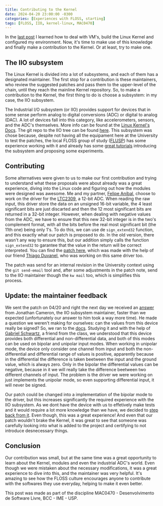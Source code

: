 ```yaml
---
title: Contributing to the Kernel
date: 2024-04-20 23:00:00 -0300
categories: [Experiences with FLOSS, starting]
tags: [FLOSS, IIO, kernel-linux, MAC0470]
---
```


In the [last post](https://otavioolsilva.github.io/posts/setting-up-an-environment-to-contribute-to-the-kernel/) I learned how to deal with VM's, build the Linux Kernel and configured my environment. Now, it's time to make use of this knowledge and finally make a contribution to the Kernel. Or at least, try to make one.

## The IIO subsystem

The Linux Kernel is divided into a lot of subsystems, and each of them has a designated maintainer. The first stop for a contribution is these maintainers, who review the suggested patches and pass them to the upper-level of the chain, until they reach the mainline Kernel repository. So, to make a contribution to the Kernel, the first thing to do is choose a subsystem: in my case, the IIO subsystem.

The Industrial I/O subsystem (or IIO) provides support for devices that in some sense perform analog to digital conversions (ADC) or digital to analog (DAC). A lot of devices fall into this category, like accelerometers, sensors, and the ADC's themselves. More info can be found at the [Linux Kernel's Docs](https://www.kernel.org/doc/html/v4.12/driver-api/iio/intro.html). The git repo to the IIO tree can be found [here](https://git.kernel.org/pub/scm/linux/kernel/git/jic23/iio.git/). This subsystem was chose because, despite not having all the equipament here at the University to test the patches, the local FLOSS group of study ([FLUSP](https://flusp.ime.usp.br/)) has some experience working with it and already has some [great tutorials](https://flusp.ime.usp.br/kernel_iio/) introducing the subsystem and proposing some experiments.

## Contributing

Some alternatives were given to us to make our first contribution and trying to understand what these proposals were about already was a great experience, diving into the Linux code and figuring out how the modules were designed was awesome. Me and my partner, [Felipe Aníbal](https://felipeanibal.github.io/#), choose to work on the driver for the [LTC2309](https://www.analog.com/en/products/ltc2309.html), a 12-bit ADC. When reading the raw input, this driver store the data on an unsigned 16-bit variable, the 4 least significant bits are just discarted and then the 12 most significant bits are returned in a 32-bit integer. However, when dealing with negative values from the ADC, we have to ensure that this new 32-bit integer is in the two's complement format, with all the bits before the real most significant bit (the 11th one) being only 1's. To do this, we can use de `sign_extend32` function, and this exactly what our patch is proposed to do. In the old version, there wasn't any way to ensure this, but our addition simply calls the function `sign_extend32` to garantee that the value in the return will be correct interpreted. You can find the [patch here](https://lore.kernel.org/linux-iio/20240420233836.24971-1-otavio.ols@usp.br/T/#u), which was made with the help of our friend [Thiago Duvanel](https://th-duvanel.github.io/), who was working on this same driver too.

The patch was send for an internal revision in the University context using the `git send-email` tool and, after some adjustments in the patch note, send to the IIO maintainer though the `kw mail` too, which is simplifies this process.

## Update: the maintainer feedback

We sent the patch on 04/20 and right the next day we received an [answer](https://lore.kernel.org/linux-iio/20240421183820.4e2c0133@jic23-huawei/) from Jonathan Cameron, the IIO subsystem maintainer, faster than we expected (unfortunately our answer to him took a way more time). He made a question we weren't making for ourselves: can the values from this device really be signed? So, we ran to the [docs](https://www.analog.com/media/en/technical-documentation/data-sheets/2309fd.pdf). Studying it and with the help of [Gabriel Schwartz](https://kaos9001.github.io/), a friend from the class, we understood that this device provides both differential and non-differential data, and both of this modes can be used on bipolar and unipolar input modes. When working in unipolar mode, the device only consider one channel from input and both the non-differential and differential range of values is positive, apparently because in the differential the difference is taken beetween the input and the ground value, which is always zero. Only in the bipolar the differential values can be negative, because in it we will really take the difference beetween two different channels of input. The problem is the driver we were working on just implements the unipolar mode, so even supporting differential input, it will never be signed.

Our patch could be changed into a implementation of the bipolar mode to the driver, but this increases significantly the required experience with the IIO subsystem. As we dont have the device with us to effetively make tests and it would require a lot more knowledge than we have, we decided to [step back from it](https://lore.kernel.org/linux-iio/20240428020247.50114-1-otavio.ols@usp.br/). Even though, this was a great experience! And even that our patch wouldn't brake the Kernel, it was great to see that someone was carefully looking into what is added to the project and certifying to not introduce desnecessary things.

## Conclusion

Our contribution was small, but at the same time was a great opportunity to learn about the Kernel, modules and even the industrial ADC's world. Even though we were mistaken about the necessary modifications, it was a great experience to dive into this, and the maintainer was very helpful. It's amazing to see how the FLOSS culture encourages anyone to contribute with the softwares they use everyday, helping to make it even better.

This post was made as part of the discipline MAC0470 - Desenvolvimento de Software Livre, BCC - IME - USP.

